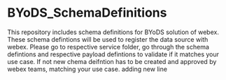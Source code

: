 # BYoDS_SchemaDefinitions
This repository includes schema definitions for BYoDS solution of webex.
These schema defintions will be used to register the data source with webex.
Please go to respective service folder, go through the schema defintions and respective payload defintions to validate if it matches your use case. If not new chema deifntion has to be created and approved by webex teams, matching your use case.
adding new line
